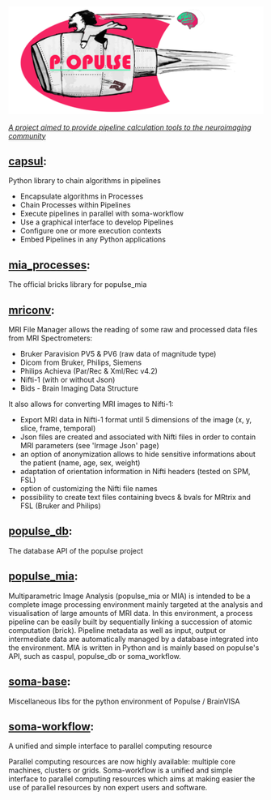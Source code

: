 ![populse_logo](/assets/images/Populse_sup.jpg)

[_A project aimed to provide pipeline calculation tools to the neuroimaging community_](https://github.com/populse)

## [capsul](https://github.com/populse/capsul):
Python library to chain algorithms in pipelines
- Encapsulate algorithms in Processes
- Chain Processes within Pipelines
- Execute pipelines in parallel with soma-workflow
- Use a graphical interface to develop Pipelines
- Configure one or more execution contexts
- Embed Pipelines in any Python applications

## [mia_processes](https://github.com/populse/mia_processes):
The official bricks library for populse_mia

## [mriconv](https://github.com/populse/mri_conv):
MRI File Manager allows the reading of some raw and processed data files from MRI Spectrometers: 
- Bruker Paravision PV5 & PV6 (raw data of magnitude type)
- Dicom from Bruker, Philips, Siemens
- Philips Achieva (Par/Rec & Xml/Rec v4.2)
- Nifti-1 (with or without Json)
- Bids - Brain Imaging Data Structure

It also allows for converting MRI images to Nifti-1:
- Export MRI data in Nifti-1 format until 5 dimensions of the image (x, y, slice, frame, temporal)
- Json files are created and associated with Nifti files in order to contain MRI parameters (see 'Irmage Json' page)
- an option of anonymization allows to hide sensitive informations about the patient (name, age, sex, weight)
- adaptation of orientation information in Nifti headers (tested on SPM, FSL)
- option of customizing the Nifti file names
- possibility to create text files containing bvecs & bvals for MRtrix and FSL (Bruker and Philips)

## [populse_db](https://github.com/populse/populse_db):
The database API of the populse project

## [populse_mia](https://github.com/populse/populse_mia):
Multiparametric Image Analysis (populse_mia or MIA) is intended to be a complete image processing environment mainly targeted at the analysis and visualisation of large amounts of MRI data. In this environment, a process pipeline can be easily built by sequentially linking a succession of atomic computation (brick). Pipeline metadata as well as input, output or intermediate data are automatically managed by a database integrated into the environment. MIA is written in Python and is mainly based on populse's API, such as caspul, populse_db or soma_workflow.

## [soma-base](https://github.com/populse/soma-base):
Miscellaneous libs for the python environment of Populse / BrainVISA

## [soma-workflow](https://github.com/populse/soma-workflow):
A unified and simple interface to parallel computing resource

Parallel computing resources are now highly available: multiple core machines, clusters or grids. Soma-workflow is a unified and simple interface to parallel computing resources which aims at making easier the use of parallel resources by non expert users and software.

